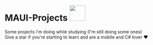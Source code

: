 # MAUI-Projects <img src="https://github.com/EMarceloCM/MAUI-Projects/assets/120042864/7cdaf81d-e75a-45b7-9549-576f147db8fc" width="50" heght="auto"/>

Some projects i'm doing while studying (I'm still doing some ones) </br>
Give a star if you're starting to learn and are a mobile and C# lover ❤️
